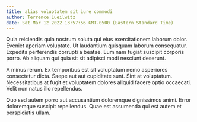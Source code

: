 ```yaml
---
title: alias voluptatem sit iure commodi
author: Terrence Lueilwitz
date: Sat Mar 12 2022 13:57:56 GMT-0500 (Eastern Standard Time)
---
```

Quia reiciendis quia nostrum soluta qui eius exercitationem laborum dolor. Eveniet aperiam voluptate. Ut laudantium quisquam laborum consequatur. Expedita perferendis corrupti a beatae. Eum nam fugiat suscipit corporis porro. Ab aliquam qui quia sit sit adipisci modi nesciunt deserunt.

 A minus rerum. Ex temporibus est sit voluptatum nemo asperiores consectetur dicta. Saepe aut aut cupiditate sunt. Sint at voluptatum. Necessitatibus at fugit et voluptatem dolores aliquid facere optio occaecati. Velit non natus illo repellendus.

 Quo sed autem porro aut accusantium doloremque dignissimos animi. Error doloremque suscipit repellendus. Quae est assumenda qui est autem et perspiciatis ullam.